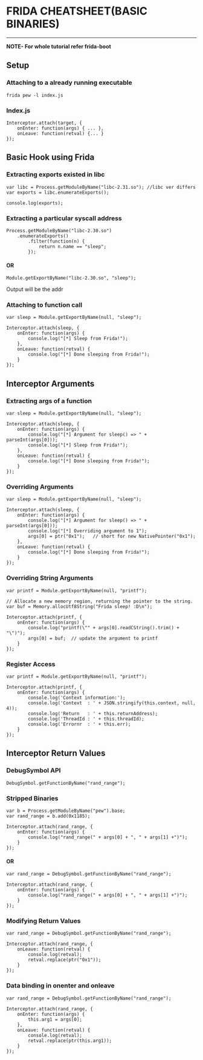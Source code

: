 # FRIDA CHEATSHEET(BASIC BINARIES)
---
**NOTE- For whole tutorial refer frida-boot**
## Setup
### Attaching to a already running executable
```bash=
frida pew -l index.js
```
### Index.js
```javascript=
Interceptor.attach(target, {
    onEnter: function(args) { ... },
    onLeave: function(retval) {... }
});
```
## Basic Hook using Frida
### Extracting exports existed in libc

```javascript=
var libc = Process.getModuleByName("libc-2.31.so"); //libc ver differs
var exports = libc.enumerateExports();

console.log(exports);
```
### Extracting a particular syscall address
```javascript=
Process.getModuleByName("libc-2.30.so")
    .enumerateExports()
        .filter(function(n) {
            return n.name == "sleep";
        });
```
#### OR
```javascript=
Module.getExportByName("libc-2.30.so", "sleep");
```
Output will be the addr
### Attaching to function call

```javascript=
var sleep = Module.getExportByName(null, "sleep");

Interceptor.attach(sleep, {
    onEnter: function(args) {
        console.log("[*] Sleep from Frida!");
    },
    onLeave: function(retval) {
        console.log("[*] Done sleeping from Frida!");
    }
});
```
## Interceptor Arguments
### Extracting args of a function
```javascript=
var sleep = Module.getExportByName(null, "sleep");

Interceptor.attach(sleep, {
    onEnter: function(args) {
        console.log("[*] Argument for sleep() => " + parseInt(args[0]));
        console.log("[*] Sleep from Frida!");
    },
    onLeave: function(retval) {
        console.log("[*] Done sleeping from Frida!");
    }
});
```
### Overriding Arguments
```javascript=
var sleep = Module.getExportByName(null, "sleep");

Interceptor.attach(sleep, {
    onEnter: function(args) {
        console.log("[*] Argument for sleep() => " + parseInt(args[0]));
        console.log("[*] Overriding argument to 1");
        args[0] = ptr("0x1");   // short for new NativePointer("0x1");
    },
    onLeave: function(retval) {
        console.log("[*] Done sleeping from Frida!");
    }
});
```
### Overriding String Arguments
```javascript=
var printf = Module.getExportByName(null, "printf");

// Allocate a new memory region, returning the pointer to the string.
var buf = Memory.allocUtf8String("Frida sleep! :D\n");

Interceptor.attach(printf, {
    onEnter: function(args) {
        console.log("printf(\"" + args[0].readCString().trim() + "\")");
        args[0] = buf;  // update the argument to printf
    }
});
```
### Register Access
```javascript=
var printf = Module.getExportByName(null, "printf");

Interceptor.attach(printf, {
    onEnter: function(args) {
        console.log('Context information:');
        console.log('Context  : ' + JSON.stringify(this.context, null, 4));
        console.log('Return   : ' + this.returnAddress);
        console.log('ThreadId : ' + this.threadId);
        console.log('Errornr  : ' + this.err);
    }
});
```
## Interceptor Return Values
### DebugSymbol API
```
DebugSymbol.getFunctionByName("rand_range");
```
### Stripped Binaries
```javascript=
var b = Process.getModuleByName("pew").base;
var rand_range = b.add(0x1185);

Interceptor.attach(rand_range, {
    onEnter: function(args) {
        console.log("rand_range(" + args[0] + ", " + args[1] +")");
    }
});
```
#### OR
```javascript=
var rand_range = DebugSymbol.getFunctionByName("rand_range");

Interceptor.attach(rand_range, {
    onEnter: function(args) {
        console.log("rand_range(" + args[0] + ", " + args[1] +")");
    }
});
```
### Modifying Return Values
```javascript=
var rand_range = DebugSymbol.getFunctionByName("rand_range");

Interceptor.attach(rand_range, {
    onLeave: function(retval) {
        console.log(retval);
        retval.replace(ptr("0x1"));
    }
});
```
### Data binding in onenter and onleave
```javascript=
var rand_range = DebugSymbol.getFunctionByName("rand_range");

Interceptor.attach(rand_range, {
    onEnter: function(args) {
        this.arg1 = args[0];
    },
    onLeave: function(retval) {
        console.log(retval);
        retval.replace(ptr(this.arg1));
    }
});

```
